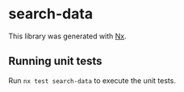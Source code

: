 # search-data

This library was generated with [Nx](https://nx.dev).

## Running unit tests

Run `nx test search-data` to execute the unit tests.
